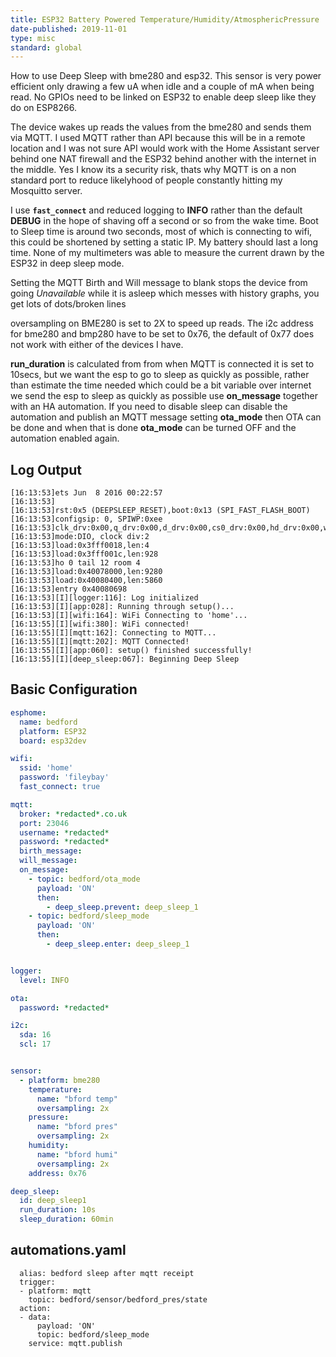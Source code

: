 ```yaml
---
title: ESP32 Battery Powered Temperature/Humidity/AtmosphericPressure
date-published: 2019-11-01
type: misc
standard: global
---
```

How to use Deep Sleep with bme280 and esp32. This sensor is very power efficient only drawing a few uA when idle and a couple of mA when being read. No GPIOs need to be linked on ESP32 to enable deep sleep like they do on ESP8266.

The device wakes up reads the values from the bme280 and sends them via MQTT. I used MQTT rather than API because this will be in a remote location and I was not sure API would work with the Home Assistant server behind one NAT firewall and the ESP32 behind another with the internet in the middle. Yes I know its a security risk, thats why MQTT is on a non standard port to reduce likelyhood of people constantly hitting my Mosquitto server.

I use **`fast_connect`** and reduced logging to **INFO** rather than the default **DEBUG**  in the hope of shaving off a second or so from the wake time. Boot to Sleep time is around two seconds, most of which is connecting to wifi, this could be shortened by setting a static IP. My battery should last a long time. None of my multimeters was able to measure the current drawn by the ESP32 in deep sleep mode. 

Setting the MQTT Birth and Will message to blank stops the device from going *Unavailable* while it is asleep which messes with history graphs, you get lots of dots/broken lines

oversampling on BME280 is set to 2X to speed up reads. The i2c address for bme280 and bmp280 have to be set to 0x76, the default of 0x77 does not work with either of the devices I have. 

**run_duration** is calculated from from when MQTT is connected it is set to 10secs, but we want the esp to go to sleep as quickly as possible, rather than estimate the time needed which could be a bit variable over internet we send the esp to sleep as quickly as possible use **on_message** together with an HA automation. If you need to disable sleep can disable the automation and publish an MQTT message setting **ota_mode** then OTA can be done and when that is done **ota_mode** can be turned OFF and the automation enabled again.

## Log Output

```
[16:13:53]ets Jun  8 2016 00:22:57
[16:13:53]
[16:13:53]rst:0x5 (DEEPSLEEP_RESET),boot:0x13 (SPI_FAST_FLASH_BOOT)
[16:13:53]configsip: 0, SPIWP:0xee
[16:13:53]clk_drv:0x00,q_drv:0x00,d_drv:0x00,cs0_drv:0x00,hd_drv:0x00,wp_drv:0x00
[16:13:53]mode:DIO, clock div:2
[16:13:53]load:0x3fff0018,len:4
[16:13:53]load:0x3fff001c,len:928
[16:13:53]ho 0 tail 12 room 4
[16:13:53]load:0x40078000,len:9280
[16:13:53]load:0x40080400,len:5860
[16:13:53]entry 0x40080698
[16:13:53][I][logger:116]: Log initialized
[16:13:53][I][app:028]: Running through setup()...
[16:13:53][I][wifi:164]: WiFi Connecting to 'home'...
[16:13:55][I][wifi:380]: WiFi connected!
[16:13:55][I][mqtt:162]: Connecting to MQTT...
[16:13:55][I][mqtt:202]: MQTT Connected!
[16:13:55][I][app:060]: setup() finished successfully!
[16:13:55][I][deep_sleep:067]: Beginning Deep Sleep
```

## Basic Configuration
```yaml
esphome:
  name: bedford
  platform: ESP32
  board: esp32dev

wifi:
  ssid: 'home'
  password: 'fileybay'
  fast_connect: true

mqtt:
  broker: *redacted*.co.uk
  port: 23046
  username: *redacted*
  password: *redacted*
  birth_message:
  will_message:
  on_message:
    - topic: bedford/ota_mode
      payload: 'ON'
      then:
        - deep_sleep.prevent: deep_sleep_1
    - topic: bedford/sleep_mode
      payload: 'ON'
      then:
        - deep_sleep.enter: deep_sleep_1


logger:
  level: INFO

ota:
  password: *redacted*

i2c:
  sda: 16
  scl: 17


sensor:
  - platform: bme280
    temperature:
      name: "bford temp"
      oversampling: 2x
    pressure:
      name: "bford pres"
      oversampling: 2x
    humidity:
      name: "bford humi"
      oversampling: 2x
    address: 0x76 

deep_sleep:
  id: deep_sleep1
  run_duration: 10s
  sleep_duration: 60min

```
## automations.yaml
```- id: bedford_sleep
  alias: bedford sleep after mqtt receipt
  trigger:
  - platform: mqtt
    topic: bedford/sensor/bedford_pres/state
  action:
  - data:
      payload: 'ON'
      topic: bedford/sleep_mode
    service: mqtt.publish
```

